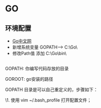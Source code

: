 # GO 

## 环境配置
- [Go中文网](https://studygolang.com/dl)
- 新增系统变量  GOPATH--> C:\Go\
- 修改Path值 添加 C:\Go\bin\

## 

GOPATH: 你编写代码存放的目录

GOROOT: go安装的路径

GOPATH 目录是可以自己重定义的，步骤如下：

\1. 使用 vim ~/.bash_profile 打开配置文件；

